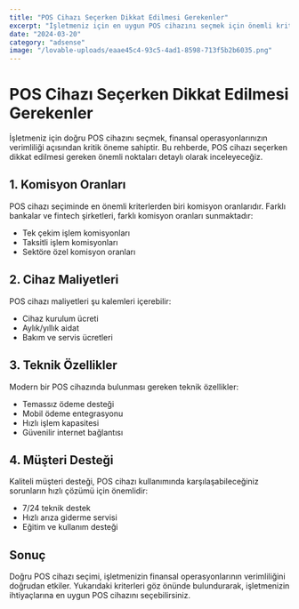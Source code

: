 ```yaml
---
title: "POS Cihazı Seçerken Dikkat Edilmesi Gerekenler"
excerpt: "İşletmeniz için en uygun POS cihazını seçmek için önemli kriterler ve karşılaştırma rehberi."
date: "2024-03-20"
category: "adsense"
image: "/lovable-uploads/eaae45c4-93c5-4ad1-8598-713f5b2b6035.png"
---
```


# POS Cihazı Seçerken Dikkat Edilmesi Gerekenler

İşletmeniz için doğru POS cihazını seçmek, finansal operasyonlarınızın verimliliği açısından kritik öneme sahiptir. Bu rehberde, POS cihazı seçerken dikkat edilmesi gereken önemli noktaları detaylı olarak inceleyeceğiz.

## 1. Komisyon Oranları

POS cihazı seçiminde en önemli kriterlerden biri komisyon oranlarıdır. Farklı bankalar ve fintech şirketleri, farklı komisyon oranları sunmaktadır:

- Tek çekim işlem komisyonları
- Taksitli işlem komisyonları
- Sektöre özel komisyon oranları

## 2. Cihaz Maliyetleri

POS cihazı maliyetleri şu kalemleri içerebilir:

- Cihaz kurulum ücreti
- Aylık/yıllık aidat
- Bakım ve servis ücretleri

## 3. Teknik Özellikler

Modern bir POS cihazında bulunması gereken teknik özellikler:

- Temassız ödeme desteği
- Mobil ödeme entegrasyonu
- Hızlı işlem kapasitesi
- Güvenilir internet bağlantısı

## 4. Müşteri Desteği

Kaliteli müşteri desteği, POS cihazı kullanımında karşılaşabileceğiniz sorunların hızlı çözümü için önemlidir:

- 7/24 teknik destek
- Hızlı arıza giderme servisi
- Eğitim ve kullanım desteği

## Sonuç

Doğru POS cihazı seçimi, işletmenizin finansal operasyonlarının verimliliğini doğrudan etkiler. Yukarıdaki kriterleri göz önünde bulundurarak, işletmenizin ihtiyaçlarına en uygun POS cihazını seçebilirsiniz.